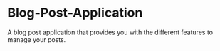 # Blog-Post-Application
A blog post application that provides you with the different features to manage your posts.
